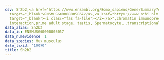 ```yaml
---
csv: Sh2b2,<a href="https://www.ensembl.org/Homo_sapiens/Gene/Summary?db=core;g=ENSMUSG00000005057"
  target="_blank">ENSMUSG00000005057</a>,<a href="https://www.ncbi.nlm.nih.gov/pubmed/25450459"
  target="_blank"><i class="fas fa-file"></i></a>",chromatin immunoprecipitation assay,direct
  interaction,prime adult stage, testis, Spermatocyte,,,transcriptional regulation,
data_alias: Sh2b2
data_id: ENSMUSG00000005057
data_numevidence: 1
data_species: Mus musculus
data_taxid: '10090'
title: Sh2b2
---
```

